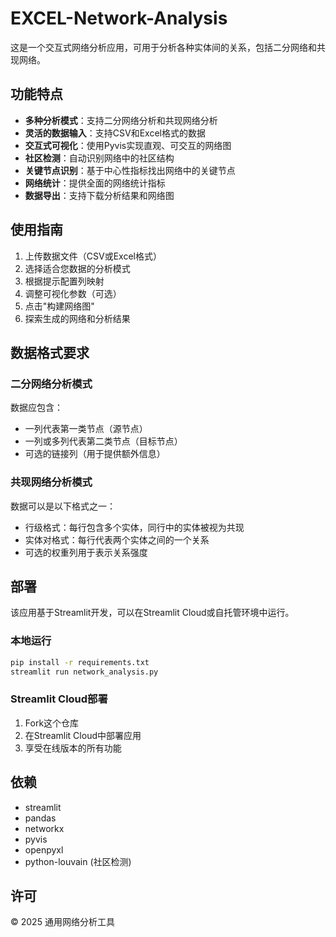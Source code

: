 # EXCEL-Network-Analysis

这是一个交互式网络分析应用，可用于分析各种实体间的关系，包括二分网络和共现网络。

## 功能特点

- **多种分析模式**：支持二分网络分析和共现网络分析
- **灵活的数据输入**：支持CSV和Excel格式的数据
- **交互式可视化**：使用Pyvis实现直观、可交互的网络图
- **社区检测**：自动识别网络中的社区结构
- **关键节点识别**：基于中心性指标找出网络中的关键节点
- **网络统计**：提供全面的网络统计指标
- **数据导出**：支持下载分析结果和网络图

## 使用指南

1. 上传数据文件（CSV或Excel格式）
2. 选择适合您数据的分析模式
3. 根据提示配置列映射
4. 调整可视化参数（可选）
5. 点击"构建网络图"
6. 探索生成的网络和分析结果

## 数据格式要求

### 二分网络分析模式

数据应包含：
- 一列代表第一类节点（源节点）
- 一列或多列代表第二类节点（目标节点）
- 可选的链接列（用于提供额外信息）

### 共现网络分析模式

数据可以是以下格式之一：
- 行级格式：每行包含多个实体，同行中的实体被视为共现
- 实体对格式：每行代表两个实体之间的一个关系
- 可选的权重列用于表示关系强度

## 部署

该应用基于Streamlit开发，可以在Streamlit Cloud或自托管环境中运行。

### 本地运行

```bash
pip install -r requirements.txt
streamlit run network_analysis.py
```

### Streamlit Cloud部署

1. Fork这个仓库
2. 在Streamlit Cloud中部署应用
3. 享受在线版本的所有功能

## 依赖

- streamlit
- pandas
- networkx
- pyvis
- openpyxl
- python-louvain (社区检测)

## 许可

© 2025 通用网络分析工具
